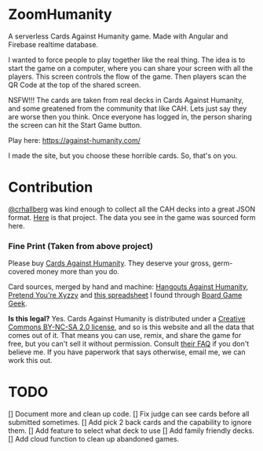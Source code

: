 # ZoomHumanity

A serverless Cards Against Humanity game. Made with Angular and Firebase realtime database. 

I wanted to force people to play together like the real thing. The idea is to start the game on a computer, where you can share your screen with all the players. This screen controls the flow of the game. Then players scan the QR Code at the top of the shared screen.

NSFW!!! The cards are taken from real decks in Cards Against Humanity, and some greatened from the community that like CAH. Lets just say they are worse then you think. Once everyone has logged in, the person sharing the screen can hit the Start Game button.

Play here:  https://against-humanity.com/ 

I made the site, but you choose these horrible cards. So, that's on you.

# Contribution

[@crhallberg](https://github.com/crhallberg/) was kind enough to collect all the CAH decks into a great JSON format. [Here](https://github.com/crhallberg/json-against-humanity) is that project. The data you see in the game was sourced form here.

### Fine Print (Taken from above project)

Please buy [Cards Against Humanity](https://cardsagainsthumanity.com/). They deserve your gross, germ-covered money more than you do.

Card sources, merged by hand and machine: [Hangouts Against Humanity](https://github.com/samurailink3/hangouts-against-humanity), [Pretend You're Xyzzy](http://pyx-3.pretendyoure.xyz/zy/viewcards.jsp) and [this spreadsheet](https://docs.google.com/spreadsheet/ccc?key=0Ajv9fdKngBJ_dHFvZjBzZDBjTE16T3JwNC0tRlp6Wnc&usp=sharing#gid=55) I found through [Board Game Geek](https://boardgamegeek.com/).

**Is this legal?** Yes. Cards Against Humanity is distributed under a [Creative Commons BY-NC-SA 2.0 license](https://creativecommons.org/licenses/by-nc-sa/2.0/), and so is this website and all the data that comes out of it. That means you can use, remix, and share the game for free, but you can't sell it without permission. Consult [their FAQ](https://cardsagainsthumanity.com/#info) if you don't believe me. If you have paperwork that says otherwise, email me, we can work this out.

# TODO

[] Document more and clean up code.
[] Fix judge can see cards before all submitted sometimes.
[] Add pick 2 back cards and the capability to ignore them.
[] Add feature to select what deck to use
  [] Add family friendly decks.
[] Add cloud function to clean up abandoned games.
